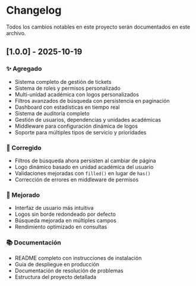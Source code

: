 # Changelog

Todos los cambios notables en este proyecto serán documentados en este archivo.

## [1.0.0] - 2025-10-19

### ✨ Agregado
- Sistema completo de gestión de tickets
- Sistema de roles y permisos personalizado
- Multi-unidad académica con logos personalizados
- Filtros avanzados de búsqueda con persistencia en paginación
- Dashboard con estadísticas en tiempo real
- Sistema de auditoría completo
- Gestión de usuarios, dependencias y unidades académicas
- Middleware para configuración dinámica de logos
- Soporte para múltiples tipos de servicio y prioridades

### 🔧 Corregido
- Filtros de búsqueda ahora persisten al cambiar de página
- Logo dinámico basado en unidad académica del usuario
- Validaciones mejoradas con `filled()` en lugar de `has()`
- Corrección de errores en middleware de permisos

### 🎨 Mejorado
- Interfaz de usuario más intuitiva
- Logos sin borde redondeado por defecto
- Búsqueda mejorada en múltiples campos
- Rendimiento optimizado en consultas

### 📚 Documentación
- README completo con instrucciones de instalación
- Guía de despliegue en producción
- Documentación de resolución de problemas
- Estructura del proyecto detallada